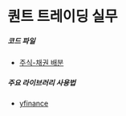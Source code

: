 # 퀀트 트레이딩 실무

##### 코드 파일
- [주식-채권 배분](./jupyter/StocksAndBonds_Distribution.ipynb)  

##### 주요 라이브러리 사용법
- [yfinance](./jupyter/yfinance_tutorial.ipynb)  